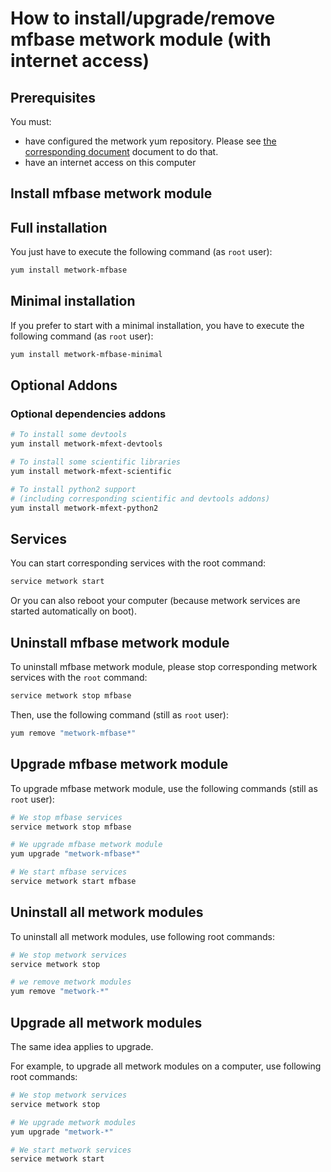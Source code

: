 # How to install/upgrade/remove mfbase metwork module (with internet access)

[//]: # (automatically generated from https://github.com/metwork-framework/resources/blob/master/cookiecutter/_%7B%7Bcookiecutter.repo%7D%7D/.metwork-framework/install_a_metwork_package.md)

## Prerequisites

You must:

- have configured the metwork yum repository. Please see [the corresponding document](configure_metwork_repo.md) document to do that.
- have an internet access on this computer

## Install mfbase metwork module

## Full installation

You just have to execute the following command (as `root` user):

```bash
yum install metwork-mfbase
```

## Minimal installation

If you prefer to start with a minimal installation, you have to execute the following command
(as `root` user):

```bash
yum install metwork-mfbase-minimal
```

## Optional Addons

### Optional dependencies addons

```bash
# To install some devtools
yum install metwork-mfext-devtools

# To install some scientific libraries
yum install metwork-mfext-scientific

# To install python2 support
# (including corresponding scientific and devtools addons)
yum install metwork-mfext-python2
```





## Services

You can start corresponding services with the root command:

```bash
service metwork start
```

Or you can also reboot your computer (because metwork services are started automatically on boot).



## Uninstall mfbase metwork module


To uninstall mfbase metwork module, please stop corresponding metwork services with the `root` command:

```bash
service metwork stop mfbase
```

Then, use the following command (still as `root` user):


```bash
yum remove "metwork-mfbase*"
```

## Upgrade mfbase metwork module

To upgrade mfbase metwork module, use the following commands (still as `root` user):


```bash
# We stop mfbase services
service metwork stop mfbase
```


```bash
# We upgrade mfbase metwork module
yum upgrade "metwork-mfbase*"
```


```bash
# We start mfbase services
service metwork start mfbase
```


## Uninstall all metwork modules

To uninstall all metwork modules, use following root commands:

```bash
# We stop metwork services
service metwork stop

# we remove metwork modules
yum remove "metwork-*"
```

## Upgrade all metwork modules

The same idea applies to upgrade.

For example, to upgrade all metwork modules on a computer, use following root commands:

```bash
# We stop metwork services
service metwork stop

# We upgrade metwork modules
yum upgrade "metwork-*"

# We start metwork services
service metwork start
```
